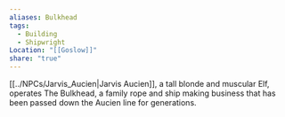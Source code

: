 ```yaml
---
aliases: Bulkhead
tags:
  - Building
  - Shipwright
Location: "[[Goslow]]"
share: "true"
---
```


[[../NPCs/Jarvis_Aucien|Jarvis Aucien]], a tall blonde and muscular Elf, operates The Bulkhead, a family rope and ship making business that has been passed down the Aucien line for generations.